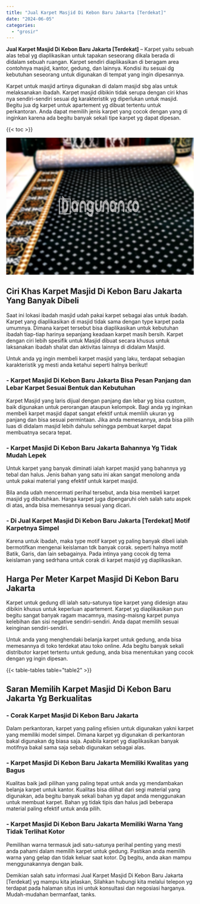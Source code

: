 ```yaml
---
title: "Jual Karpet Masjid Di Kebon Baru Jakarta [Terdekat]"
date: "2024-06-05"
categories: 
  - "grosir"
---
```


**Jual Karpet Masjid Di Kebon Baru Jakarta \[Terdekat\]** – Karpet yaitu sebuah alas tebal yg diaplikasikan untuk tapakan seseorang dikala berada di didalam sebuah ruangan. Karpet sendiri diaplikasikan di beragam area contohnya masjid, kantor, gedung, dan lainnya. Kondisi itu sesuai dg kebutuhan seseorang untuk digunakan di tempat yang ingin dipesannya.

Karpet untuk masjid artinya digunakan di dalam masjid sbg alas untuk melaksanakan ibadah. Karpet masjid dibikin tidak serupa dengan ciri khas nya sendiri-sendiri sesuai dg karakteristik yg diperlukan untuk masjid. Begitu jua dg karpet untuk apartement yg dibuat tertentu untuk perkantoran. Anda dapat memilih jenis karpet yang cocok dengan yang di inginkan karena ada begitu banyak sekali tipe karpet yg dapat dipesan.

{{< toc >}}

![Jual Karpet Masjid Di Kebon Baru Jakarta [Terdekat]](/images/grosir-karpet-murah-47.png)

## Ciri Khas Karpet Masjid Di Kebon Baru Jakarta Yang Banyak Dibeli

Saat ini lokasi ibadah masjid udah pakai karpet sebagai alas untuk ibadah. Karpet yang diaplikasikan di masjid tidak sama dengan type karpet pada umumnya. Dimana karpet tersebut bisa diaplikasikan untuk kebutuhan ibadah tiap-tiap harinya sepanjang keadaan karpet masih bersih. Karpet dengan ciri lebih spesifik untuk Masjid dibuat secara khusus untuk laksanakan ibadah shalat dan aktivitas lainnya di didalam Masjid.

Untuk anda yg ingin membeli karpet masjid yang laku, terdapat sebagian karakteristik yg mesti anda ketahui seperti halnya berikut!

### \- Karpet Masjid Di Kebon Baru Jakarta Bisa Pesan Panjang dan Lebar Karpet Sesuai Bentuk dan Kebutuhan

Karpet Masjid yang laris dijual dengan panjang dan lebar yg bisa custom, baik digunakan untuk perorangan ataupun kelompok. Bagi anda yg inginkan membeli karpet masjid dapat sangat efektif untuk memliih ukuran yg panjang dan bisa sesuai permintaan. Jika anda memesannya, anda bisa pilih luas di didalam masjid lebih dahulu sehingga pembuat karpet dapat membuatnya secara tepat.

### \- Karpet Masjid Di Kebon Baru Jakarta Bahannya Yg Tidak Mudah Lepek

Untuk karpet yang banyak diminati ialah karpet masjid yang bahannya yg tebal dan halus. Jenis bahan yang satu ini akan sangat menolong anda untuk pakai material yang efektif untuk karpet masjid.

Bila anda udah mencermati perihal tersebut, anda bisa membeli karpet masjid yg dibutuhkan. Harga karpet juga dipengaruhi oleh salah satu aspek di atas, anda bisa memesannya sesuai yang dicari.

### \- Di Jual Karpet Masjid Di Kebon Baru Jakarta \[Terdekat\] Motif Karpetnya Simpel

Karena untuk ibadah, maka type motif karpet yg paling banyak dibeli ialah bermotifkan mengenai keislaman tdk banyak corak. seperti halnya motif Batik, Garis, dan lain sebagainya. Pada intinya yang cocok dg tema keislaman yang sedrhana untuk corak di karpet masjid yg diaplikasikan.

## Harga Per Meter Karpet Masjid Di Kebon Baru Jakarta

Karpet untuk gedung dll ialah satu-satunya tipe karpet yang didesign atau dibikin khusus untuk keperluan apartement. Karpet yg diaplikasikan pun begitu sangat banyak ragam macamnya, masing-maisng karpet punya kelebihan dan sisi negative sendiri-sendiri. Anda dapat memilih sesuai keinginan sendiri-sendiri.

Untuk anda yang menghendaki belanja karpet untuk gedung, anda bisa memesannya di toko terdekat atau toko online. Ada begitu banyak sekali distributor karpet tertentu untuk gedung, anda bisa menentukan yang cocok dengan yg ingin dipesan.

{{< table-tables table="table2" >}}

## Saran Memilih Karpet Masjid Di Kebon Baru Jakarta Yg Berkualitas

### \- Corak Karpet Masjid Di Kebon Baru Jakarta

Dalam perkantoran, karpet yang paling efisien untuk digunakan yakni karpet yang memiliki model simpel. Dimana karpet yg digunakan di perkantoran bakal digunakan dg biasa saja. Apabila karpet yg diaplikasikan banyak motifnya bakal sama saja sebab digunakan sebagai alas.

### \- Karpet Masjid Di Kebon Baru Jakarta Memiliki Kwalitas yang Bagus

Kualitas baik jadi pilihan yang paling tepat untuk anda yg mendambakan belanja karpet untuk kantor. Kualitas bisa dilihat dari segi material yang digunakan, ada begitu banyak sekali bahan yg dapat anda menggunakan untuk membuat karpet. Bahan yg tidak tipis dan halus jadi beberapa material paling efektif untuk anda pilih.

### \- Karpet Masjid Di Kebon Baru Jakarta Memiliki Warna Yang Tidak Terlihat Kotor

Pemilihan warna termasuk jadi satu-satunya perihal penting yang mesti anda pahami dalam memilih karpet untuk gedung. Pastikan anda memilih warna yang gelap dan tidak keluar saat kotor. Dg begitu, anda akan mampu menggunakannya dengan baik.

Demikian salah satu informasi Jual Karpet Masjid Di Kebon Baru Jakarta \[Terdekat\] yg mampu kita jelaskan, Silahkan hubungi kita melalui telepon yg terdapat pada halaman situs ini untuk konsultasi dan negosiasi harganya. Mudah-mudahan bermanfaat, tanks.
